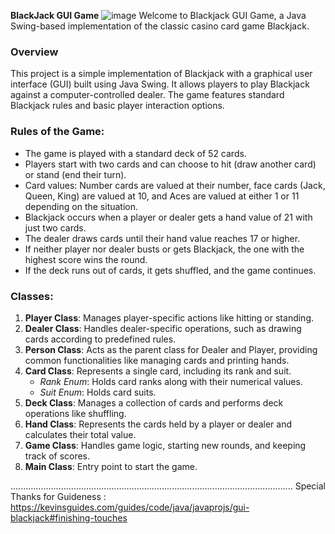 **BlackJack GUI Game**
![image](https://github.com/HIS-MOHAMMED/BlackJackGameGUI/assets/138883671/efbe1f5b-ea8c-44d1-bac6-393945f06d9b)
Welcome to Blackjack GUI Game, a Java Swing-based implementation of the classic casino card game Blackjack.

### Overview
This project is a simple implementation of Blackjack with a graphical user interface (GUI) built using Java Swing. It allows players to play Blackjack against a computer-controlled dealer. The game features standard Blackjack rules and basic player interaction options.
### Rules of the Game:
- The game is played with a standard deck of 52 cards.
- Players start with two cards and can choose to hit (draw another card) or stand (end their turn).
- Card values: Number cards are valued at their number, face cards (Jack, Queen, King) are valued at 10, and Aces are valued at either 1 or 11 depending on the situation.
- Blackjack occurs when a player or dealer gets a hand value of 21 with just two cards.
- The dealer draws cards until their hand value reaches 17 or higher.
- If neither player nor dealer busts or gets Blackjack, the one with the highest score wins the round.
- If the deck runs out of cards, it gets shuffled, and the game continues.

### Classes:
1. **Player Class**: Manages player-specific actions like hitting or standing.
2. **Dealer Class**: Handles dealer-specific operations, such as drawing cards according to predefined rules.
3. **Person Class**: Acts as the parent class for Dealer and Player, providing common functionalities like managing cards and printing hands.
4. **Card Class**: Represents a single card, including its rank and suit.
   - *Rank Enum*: Holds card ranks along with their numerical values.
   - *Suit Enum*: Holds card suits.
5. **Deck Class**: Manages a collection of cards and performs deck operations like shuffling.
6. **Hand Class**: Represents the cards held by a player or dealer and calculates their total value.
7. **Game Class**: Handles game logic, starting new rounds, and keeping track of scores.
8. **Main Class**: Entry point to start the game.


................................................................................................................
Special Thanks for Guideness : https://kevinsguides.com/guides/code/java/javaprojs/gui-blackjack#finishing-touches
